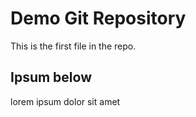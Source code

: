 # Demo Git Repository

This is the first file in the repo.

## Ipsum below

lorem ipsum dolor sit amet

